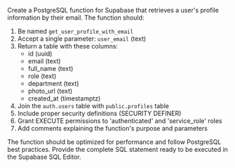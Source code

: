 Create a PostgreSQL function for Supabase that retrieves a user's profile information by their email. The function should:

1. Be named `get_user_profile_with_email`
2. Accept a single parameter: `user_email` (text)
3. Return a table with these columns:
   - id (uuid)
   - email (text)
   - full_name (text)
   - role (text)
   - department (text)
   - photo_url (text)
   - created_at (timestamptz)
4. Join the `auth.users` table with `public.profiles` table
5. Include proper security definitions (SECURITY DEFINER)
6. Grant EXECUTE permissions to 'authenticated' and 'service_role' roles
7. Add comments explaining the function's purpose and parameters

The function should be optimized for performance and follow PostgreSQL best practices. Provide the complete SQL statement ready to be executed in the Supabase SQL Editor.